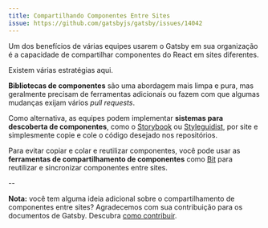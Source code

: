 ```yaml
---
title: Compartilhando Componentes Entre Sites
issue: https://github.com/gatsbyjs/gatsby/issues/14042
---
```


Um dos benefícios de várias equipes usarem o Gatsby em sua organização é a capacidade de compartilhar componentes do React em sites diferentes.

Existem várias estratégias aqui.

**Bibliotecas de componentes** são uma abordagem mais limpa e pura, mas geralmente precisam de ferramentas adicionais ou fazem com que algumas mudanças exijam vários _pull requests_.

Como alternativa, as equipes podem implementar **sistemas para descoberta de componentes**, como o [Storybook](https://github.com/storybookjs/storybook) ou [Styleguidist](https://github.com/styleguidist/react-styleguidist ), por site e simplesmente copie e cole o código desejado nos repositórios.

Para evitar copiar e colar e reutilizar componentes, você pode usar as **ferramentas de compartilhamento de componentes** como [Bit](https://github.com/teambit/bit) para reutilizar e sincronizar componentes entre sites.

<GuideList slug={props.slug} />

--

**Nota:** você tem alguma ideia adicional sobre o compartilhamento de componentes entre sites? Agradecemos com sua contribuição para os documentos de Gatsby. Descubra [como contribuir](/contributing/docs-contributions/).
